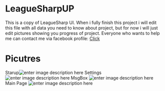 LeagueSharpUP
===================


This is a copy of LeagueSharp UI.
When i fully finish this project i will edit this file with all data you need to know about project, but for now i will just edit pictures showing you progress of project.
Everyone who wants to help me can contact me via facebook profile: [Click](https://www.facebook.com/vuzimir.samp1)


Picutres
===================


Starup![enter image description here](http://i.imgur.com/EkW23CP.png)
Settings
![enter image description here](http://i.imgur.com/Nm6weP7.png)
MsgBox
![enter image description here](http://i.imgur.com/FzwKe1J.png)
Main Page
![enter image description here](http://i.imgur.com/HWEuzIZ.png)
